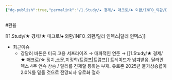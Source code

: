 ```yaml
---
{"dg-publish":true,"permalink":"/1.Study/★ 경제/★ 매크로/♠ 외환/INFO_외환/DXY/","created":"2024-08-21T11:43:29.349+09:00","updated":"2025-06-03T20:07:19.844+09:00"}
---
```


#환율 

[[1.Study/★ 경제/★ 매크로/♠ 외환/INFO_외환/달러 인덱스\|달러 인덱스]] 

- 최근이슈
	- 강달러 바톤은 미국 고용 서프라이즈 → 매파적인 연준 → [[1.Study/★ 경제/★ 매크로/☆ 정치,소문,지정학/트럼프\|트럼프]] 트레이드가 넘겨받음. 달러인덱스 4주 연속 상승 / 달러를 견제할 통화는 부재. 유로존 2025년 물가상승률이 2.0%를 밑돌 것으로 전망되자 유로화 절하

